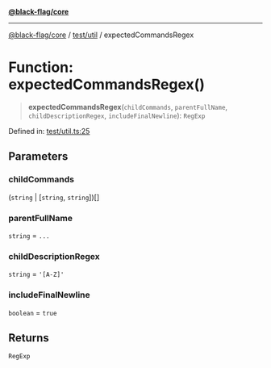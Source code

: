 [**@black-flag/core**](../../../README.md)

***

[@black-flag/core](../../../README.md) / [test/util](../README.md) / expectedCommandsRegex

# Function: expectedCommandsRegex()

> **expectedCommandsRegex**(`childCommands`, `parentFullName`, `childDescriptionRegex`, `includeFinalNewline`): `RegExp`

Defined in: [test/util.ts:25](https://github.com/Xunnamius/black-flag/blob/e6eca023803f0a1815dfc34f6bdb68feb61e8119/test/util.ts#L25)

## Parameters

### childCommands

(`string` \| \[`string`, `string`\])[]

### parentFullName

`string` = `...`

### childDescriptionRegex

`string` = `'[A-Z]'`

### includeFinalNewline

`boolean` = `true`

## Returns

`RegExp`

